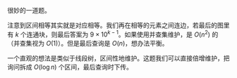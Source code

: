 很妙的一道题。

注意到区间相等其实就是对应相等。我们再在相等的元素之间连边，若最后的图里有 $k$ 个连通块，则最后答案为 $9\times 10^{k-1}$。如果使用并查集维护，是 $O(n^2)$ 的（并查集视为 $O(1)$）。但是最后查询是 $O(n)$，想办法平衡。

一个直观的想法是类似于线段树，区间性地维护。这题我们可以直接倍增维护，把询问拆成 $O(\log n)$ 个区间，最后查询时下传。